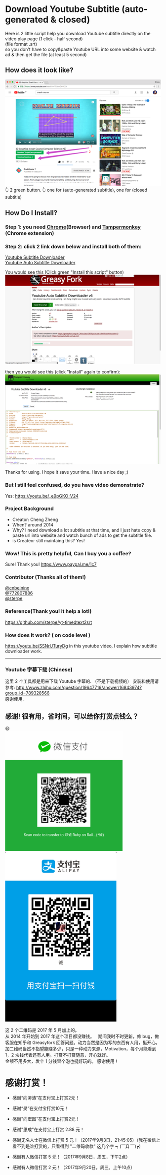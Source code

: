 # Download Youtube Subtitle (auto-generated & closed)
Here is 2 little script help you download Youtube subtitle directly on the video play page (1 click - half second)   
(file format .srt)     
so you don't have to copy&paste Youtube URL into some website & watch ad & then get the file (at least 5 second)  

## How does it look like?
![1](new2.png)          
👆 2 green button. 👆
one for (auto-generated subtitle), one for (closed subtitle)

## How Do I Install?
### Step 1: you need [Chrome](https://www.google.com/chrome/browser/)(Browser) and [Tampermonkey](https://chrome.google.com/webstore/detail/tampermonkey/dhdgffkkebhmkfjojejmpbldmpobfkfo?utm_source=chrome-ntp-icon) (Chrome extension)


### Step 2: click 2 link down below and install both of them:

[Youtube Subtitle Downloader](https://greasyfork.org/scripts/5368-youtube-subtitle-downloader-v2)<br/>
[Youtube Auto Subtitle Downloader](https://greasyfork.org/scripts/5367-youtube-auto-subtitle-downloader)<br/>

You would see this (Click green "Install this script" button)  
![2](install-1.png)

then you would see this (click "Install" again to confirm):  
![3](install.png)

Thanks for using. I hope it save your time.  Have a nice day ;)    

### But I still feel confused, do you have video demonstrate? 
Yes: https://youtu.be/_e9pGKO-V24  

### Project Background
* Creator: Cheng Zheng
* When? around 2014
* Why? I need download a lot subtitle at that time, and I just hate copy & paste url into website and watch bunch of ads to get the subtitle file.
* is Createor still maintaing this? Yes!

### Wow! This is pretty helpful, Can I buy you a coffee?
Sure! Thank you! 
https://www.paypal.me/1c7

### Contributor (Thanks all of them!)
[@cnbeining](https://github.com/cnbeining)    
[@772807886](https://github.com/772807886)   
[@sterpe](https://github.com/sterpe)

### Reference(Thank you! it help a lot!)
https://github.com/sterpe/yt-timedtext2srt

### How does it work? ( on code level )
https://youtu.be/SSNrUTuryDg
in this youtube video, I explain how subtitle downloader work.

---

### Youtube 字幕下载  (Chinese)

这里 2 个工具都是用来下载 Youtube 字幕的. （不是下载视频的）
安装和使用请参考:
http://www.zhihu.com/question/19647719/answer/16843974?group_id=789328566  
感谢使用.


## 感谢! 很有用，省时间，可以给你打赏点钱么？
😆  
<img src="https://raw.githubusercontent.com/1c7/Youtube-Auto-Subtitle-Download/master/weixin.png" alt="alt text" width="380">
<img src="https://raw.githubusercontent.com/1c7/Youtube-Auto-Subtitle-Download/master/alipay.jpg" alt="alt text" width="360">

这 2 个二维码是 2017 年 5 月加上的。  
从 2014 年开始到 2017 年这个项目都没赚钱。  
期间我时不时更新，修 bug，做客服在知乎和 Greasyfork 回答问题。动力当然是因为写的东西有人用，挺开心。  
加二维码当然不指望能赚多少，只是一种动力来源，Motivation，每个月能看到 1，2 块钱代表还有人用。打赏不打赏随意，开心就好。  
金额不用多大，发个 1 分钱冒个泡也挺好玩的。
感谢使用！  


# 感谢打赏！
* 感谢“向涛涛”在支付宝上打赏2元！

* 感谢“昊“在支付宝打赏10元！

* 感谢"向宏图"在支付宝上打赏2元！

* 感谢"思成"在支付宝上打赏 2.88 元！

* 感谢无名人士在微信上打赏 5 元！（2017年9月3日，21:45:05）（我在微信上看不到是谁打赏的，只看得到 "二维码收款" 这几个字 ┑(￣Д ￣)┍）

* 感谢有人微信打赏 5 元！（2017年9月8日，周五，下午2点）

* 感谢有人微信打赏 2 元！（2017年9月20日，周三，上午10点）
